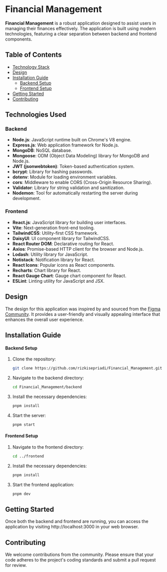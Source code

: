 # Financial Management

**Financial Management** is a robust application designed to assist users in managing their finances effectively. The application is built using modern technologies, featuring a clear separation between backend and frontend components.

## Table of Contents
- [Technology Stack](#technology-used)
- [Design](#design)
- [Installation Guide](#installation-guide)
  - [Backend Setup](#backend-setup)
  - [Frontend Setup](#frontend-setup)
- [Getting Started](#getting-started)
- [Contributing](#contributing)

## Technologies Used
### Backend
- **Node.js**: JavaScript runtime built on Chrome's V8 engine.
- **Express.js**: Web application framework for Node.js.
- **MongoDB**: NoSQL database.
- **Mongoose**: ODM (Object Data Modeling) library for MongoDB and Node.js.
- **JWT (jsonwebtoken)**: Token-based authentication system.
- **bcrypt**: Library for hashing passwords.
- **dotenv**: Module for loading environment variables.
- **cors**: Middleware to enable CORS (Cross-Origin Resource Sharing).
- **Validator**: Library for string validation and sanitization.
- **Nodemon**: Tool for automatically restarting the server during development.

### Frontend
- **React.js**: JavaScript library for building user interfaces.
- **Vite**: Next-generation front-end tooling.
- **TailwindCSS**: Utility-first CSS framework.
- **DaisyUI**: UI component library for TailwindCSS.
- **React Router DOM**: Declarative routing for React.
- **Axios**: Promise-based HTTP client for the browser and Node.js.
- **Lodash**: Utility library for JavaScript.
- **Notistack**: Notification library for React.
- **React Icons**: Popular icons as React components.
- **Recharts**: Chart library for React.
- **React Gauge Chart**: Gauge chart component for React.
- **ESLint**: Linting utility for JavaScript and JSX.

## Design
The design for this application was inspired by and sourced from the [Figma Community](https://www.figma.com/community/file/1227525441534506928/finebank-financial-management-dashboard-ui-kits). It provides a user-friendly and visually appealing interface that enhances the overall user experience.

## Installation Guide

#### Backend Setup
1. Clone the repository:
   ```bash
   git clone https://github.com/rizkisepriadi/Financial_Management.git
2. Navigate to the backend directory:
   ```bash
   cd Financial_Management/backend
4. Install the necessary dependencies:
   ```bash
   pnpm install
5. Start the server:
   ```bash
   pnpm start

#### Frontend Setup
1. Navigate to the frontend directory:
   ```bash
   cd ../frontend
2. Install the necessary dependencies:
   ```bash
   pnpm install
3. Start the frontend application:
   ```bash
   pnpm dev

## Getting Started
Once both the backend and frontend are running, you can access the application by visiting http://localhost:3000 in your web browser.

## Contributing
We welcome contributions from the community. Please ensure that your code adheres to the project's coding standards and submit a pull request for review.
